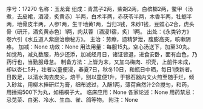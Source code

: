 序号：17270
名称：玉龙膏
组成：青蒿子2两，柴胡2两，白槟榔2两，鳖甲（汤煮，去皮裙，酒浸，炙黄赤）半两，白术半两，赤茯苓半两，木香半两，牡蛎半两，地骨皮半两，人参1两，生干地黄1两，当归3钱，朱砂1钱，豆豉心2合，虎头骨（研开，酒炙黄赤色）1两，肉苁蓉（酒浸1宿，炙）1两。
出处：《永类钤方》卷六引《水丘道人紫庭治瘵秘方》。
主治：劳瘵，遗精梦泄，腹膨高突，咳嗽阴疼。
加减：None
功效：None
用法用量：每服15丸，空心汤送下，加至30丸。如觉热，减丸数服，热少还添，加减经月日，诸证皆退，进食安卧，面有血色，乃药行也，当勤服毋怠。
制备方法：上皆为末，又加乌梅肉、枳壳，上前件未成，却以杏仁5升，壮者以童便浸，春夏7日，秋冬10日，和瓶日中晒，每日1换新者。日数足，以清水淘去皮尖，焙干，别以童便1升，于银石器内文火煎至随手烂，倾入砂盆，用柳木捶研烂为膏，细布滤过，入酥1两，薄荷自然汁2合搅匀，和药，用捶捣500下为丸，如梧桐子大。
临床应用：None
各家论述：None
用药禁忌：忌苋菜、白粥、冷水、生血、雀、鸽等物。
附注：None
